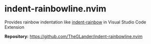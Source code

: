 # indent-rainbowline.nvim

Provides rainbow indentation like [indent-rainbow](https://marketplace.visualstudio.com/items?itemName=oderwat.indent-rainbow) in Visual Studio Code Extension

**Repository:** <https://github.com/TheGLander/indent-rainbowline.nvim>
